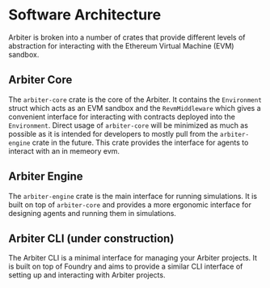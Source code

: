 # Software Architecture 
Arbiter is broken into a number of crates that provide different levels of abstraction for interacting with the Ethereum Virtual Machine (EVM) sandbox.

## Arbiter Core
The `arbiter-core` crate is the core of the Arbiter.
It contains the `Environment` struct which acts as an EVM sandbox and the `RevmMiddleware` which gives a convenient interface for interacting with contracts deployed into the `Environment`.
Direct usage of `arbiter-core` will be minimized as much as possible as it is intended for developers to mostly pull from the `arbiter-engine` crate in the future. 
This crate provides the interface for agents to interact with an in memeory evm. 

## Arbiter Engine
The `arbiter-engine` crate is the main interface for running simulations.
It is built on top of `arbiter-core` and provides a more ergonomic interface for designing agents and running them in simulations.

## Arbiter CLI (under construction)
The Arbiter CLI is a minimal interface for managing your Arbiter projects.
It is built on top of Foundry and aims to provide a similar CLI interface of setting up and interacting with Arbiter projects.